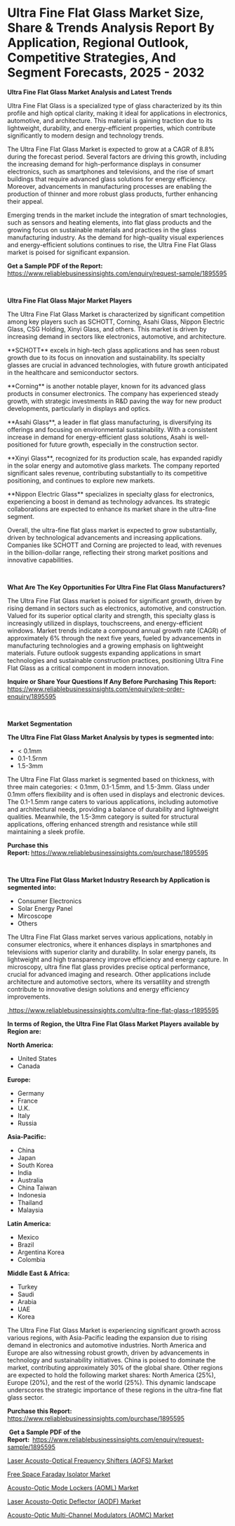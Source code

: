 <p><h1>Ultra Fine Flat Glass Market Size, Share & Trends Analysis Report By Application, Regional Outlook, Competitive Strategies, And Segment Forecasts, 2025 - 2032</h1></p><p><strong>Ultra Fine Flat Glass Market Analysis and Latest Trends</strong></p>
<p><p>Ultra Fine Flat Glass is a specialized type of glass characterized by its thin profile and high optical clarity, making it ideal for applications in electronics, automotive, and architecture. This material is gaining traction due to its lightweight, durability, and energy-efficient properties, which contribute significantly to modern design and technology trends.</p><p>The Ultra Fine Flat Glass Market is expected to grow at a CAGR of 8.8% during the forecast period. Several factors are driving this growth, including the increasing demand for high-performance displays in consumer electronics, such as smartphones and televisions, and the rise of smart buildings that require advanced glass solutions for energy efficiency. Moreover, advancements in manufacturing processes are enabling the production of thinner and more robust glass products, further enhancing their appeal.</p><p>Emerging trends in the market include the integration of smart technologies, such as sensors and heating elements, into flat glass products and the growing focus on sustainable materials and practices in the glass manufacturing industry. As the demand for high-quality visual experiences and energy-efficient solutions continues to rise, the Ultra Fine Flat Glass market is poised for significant expansion.</p></p>
<p><strong>Get a Sample PDF of the Report:&nbsp;</strong> <a href="https://www.reliablebusinessinsights.com/enquiry/request-sample/1895595?utm_campaign=1877&utm_medium=2&utm_source=Github&utm_content=ia&utm_term=28022025&utm_id=ultra-fine-flat-glass">https://www.reliablebusinessinsights.com/enquiry/request-sample/1895595</a></p>
<p>&nbsp;</p>
<p><strong>Ultra Fine Flat Glass Major Market Players</strong></p>
<p><p>The Ultra Fine Flat Glass Market is characterized by significant competition among key players such as SCHOTT, Corning, Asahi Glass, Nippon Electric Glass, CSG Holding, Xinyi Glass, and others. This market is driven by increasing demand in sectors like electronics, automotive, and architecture.</p><p>**SCHOTT** excels in high-tech glass applications and has seen robust growth due to its focus on innovation and sustainability. Its specialty glasses are crucial in advanced technologies, with future growth anticipated in the healthcare and semiconductor sectors.</p><p>**Corning** is another notable player, known for its advanced glass products in consumer electronics. The company has experienced steady growth, with strategic investments in R&D paving the way for new product developments, particularly in displays and optics.</p><p>**Asahi Glass**, a leader in flat glass manufacturing, is diversifying its offerings and focusing on environmental sustainability. With a consistent increase in demand for energy-efficient glass solutions, Asahi is well-positioned for future growth, especially in the construction sector.</p><p>**Xinyi Glass**, recognized for its production scale, has expanded rapidly in the solar energy and automotive glass markets. The company reported significant sales revenue, contributing substantially to its competitive positioning, and continues to explore new markets.</p><p>**Nippon Electric Glass** specializes in specialty glass for electronics, experiencing a boost in demand as technology advances. Its strategic collaborations are expected to enhance its market share in the ultra-fine segment.</p><p>Overall, the ultra-fine flat glass market is expected to grow substantially, driven by technological advancements and increasing applications. Companies like SCHOTT and Corning are projected to lead, with revenues in the billion-dollar range, reflecting their strong market positions and innovative capabilities.</p></p>
<p>&nbsp;</p>
<p><strong>What Are The Key Opportunities For Ultra Fine Flat Glass Manufacturers?</strong></p>
<p><p>The Ultra Fine Flat Glass market is poised for significant growth, driven by rising demand in sectors such as electronics, automotive, and construction. Valued for its superior optical clarity and strength, this specialty glass is increasingly utilized in displays, touchscreens, and energy-efficient windows. Market trends indicate a compound annual growth rate (CAGR) of approximately 6% through the next five years, fueled by advancements in manufacturing technologies and a growing emphasis on lightweight materials. Future outlook suggests expanding applications in smart technologies and sustainable construction practices, positioning Ultra Fine Flat Glass as a critical component in modern innovation.</p></p>
<p><strong>Inquire or Share Your Questions If Any Before Purchasing This Report:</strong> <a href="https://www.reliablebusinessinsights.com/enquiry/pre-order-enquiry/1895595?utm_campaign=1877&utm_medium=2&utm_source=Github&utm_content=ia&utm_term=28022025&utm_id=ultra-fine-flat-glass">https://www.reliablebusinessinsights.com/enquiry/pre-order-enquiry/1895595</a></p>
<p>&nbsp;</p>
<p><strong>Market Segmentation</strong></p>
<p><strong>The Ultra Fine Flat Glass Market Analysis by types is segmented into:</strong></p>
<p><ul><li>< 0.1mm</li><li>0.1-1.5rnm</li><li>1.5-3mm</li></ul></p>
<p><p>The Ultra Fine Flat Glass market is segmented based on thickness, with three main categories: < 0.1mm, 0.1-1.5mm, and 1.5-3mm. Glass under 0.1mm offers flexibility and is often used in displays and electronic devices. The 0.1-1.5mm range caters to various applications, including automotive and architectural needs, providing a balance of durability and lightweight qualities. Meanwhile, the 1.5-3mm category is suited for structural applications, offering enhanced strength and resistance while still maintaining a sleek profile.</p></p>
<p><strong>Purchase this Report:&nbsp;</strong><a href="https://www.reliablebusinessinsights.com/purchase/1895595?utm_campaign=1877&utm_medium=2&utm_source=Github&utm_content=ia&utm_term=28022025&utm_id=ultra-fine-flat-glass">https://www.reliablebusinessinsights.com/purchase/1895595</a></p>
<p>&nbsp;</p>
<p><strong>The Ultra Fine Flat Glass Market Industry Research by Application is segmented into:</strong></p>
<p><ul><li>Consumer Electronics</li><li>Solar Energy Panel</li><li>Mircoscope</li><li>Others</li></ul></p>
<p><p>The Ultra Fine Flat Glass market serves various applications, notably in consumer electronics, where it enhances displays in smartphones and televisions with superior clarity and durability. In solar energy panels, its lightweight and high transparency improve efficiency and energy capture. In microscopy, ultra fine flat glass provides precise optical performance, crucial for advanced imaging and research. Other applications include architecture and automotive sectors, where its versatility and strength contribute to innovative design solutions and energy efficiency improvements.</p></p>
<p><a href="https://www.reliablebusinessinsights.com/ultra-fine-flat-glass-r1895595?utm_campaign=1877&utm_medium=2&utm_source=Github&utm_content=ia&utm_term=28022025&utm_id=ultra-fine-flat-glass">&nbsp;https://www.reliablebusinessinsights.com/ultra-fine-flat-glass-r1895595</a></p>
<p><strong>In terms of Region, the Ultra Fine Flat Glass Market Players available by Region are:</strong></p>
<p>
    <p> <strong> North America: </strong>
        <ul>
            <li>United States</li>
            <li>Canada</li>
        </ul>
        </p> 
    <p> <strong> Europe: </strong>
        <ul>
            <li>Germany</li>
            <li>France</li>
            <li>U.K.</li>
            <li>Italy</li>
            <li>Russia</li>
        </ul>
        </p> 
    <p> <strong> Asia-Pacific: </strong>
        <ul>
            <li>China</li>
            <li>Japan</li>
            <li>South Korea</li>
            <li>India</li>
            <li>Australia</li>
            <li>China Taiwan</li>
            <li>Indonesia</li>
            <li>Thailand</li>
            <li>Malaysia</li>
        </ul>
        </p> 
    <p> <strong> Latin America: </strong>
        <ul>
            <li>Mexico</li>
            <li>Brazil</li>
            <li>Argentina Korea</li>
            <li>Colombia</li>
        </ul>
        </p> 
    <p> <strong> Middle East & Africa: </strong>
        <ul>
            <li>Turkey</li>
            <li>Saudi</li>
            <li>Arabia</li>
            <li>UAE</li>
            <li>Korea</li>
        </ul>
    </p>
    </p>
<p><p>The Ultra Fine Flat Glass Market is experiencing significant growth across various regions, with Asia-Pacific leading the expansion due to rising demand in electronics and automotive industries. North America and Europe are also witnessing robust growth, driven by advancements in technology and sustainability initiatives. China is poised to dominate the market, contributing approximately 30% of the global share. Other regions are expected to hold the following market shares: North America (25%), Europe (20%), and the rest of the world (25%). This dynamic landscape underscores the strategic importance of these regions in the ultra-fine flat glass sector.</p></p>
<p><strong>Purchase this Report: </strong><a href="https://www.reliablebusinessinsights.com/purchase/1895595?utm_campaign=1877&utm_medium=2&utm_source=Github&utm_content=ia&utm_term=28022025&utm_id=ultra-fine-flat-glass">https://www.reliablebusinessinsights.com/purchase/1895595</a></p>
<p>&nbsp;<strong>Get a Sample PDF of the Report:&nbsp;&nbsp;</strong><a href="https://www.reliablebusinessinsights.com/enquiry/request-sample/1895595?utm_campaign=1877&utm_medium=2&utm_source=Github&utm_content=ia&utm_term=28022025&utm_id=ultra-fine-flat-glass">https://www.reliablebusinessinsights.com/enquiry/request-sample/1895595</a></p>
<p><strong></strong></p>
<p><p><a href="https://github.com/rileymgdorcas/Market-Research-Report-List-1/blob/main/laser-acousto-optical-frequency-shifters-aofs-market.md?utm_campaign=1877&utm_medium=2&utm_source=Github&utm_content=ia&utm_term=28022025&utm_id=ultra-fine-flat-glass">Laser Acousto-Optical Frequency Shifters (AOFS) Market</a></p><p><a href="https://github.com/chikenmhamdi/Market-Research-Report-List-1/blob/main/free-space-faraday-isolator-market.md?utm_campaign=1877&utm_medium=2&utm_source=Github&utm_content=ia&utm_term=28022025&utm_id=ultra-fine-flat-glass">Free Space Faraday Isolator Market</a></p><p><a href="https://github.com/semiensamuel72378/Market-Research-Report-List-1/blob/main/acousto-optic-mode-lockers-aoml-market.md?utm_campaign=1877&utm_medium=2&utm_source=Github&utm_content=ia&utm_term=28022025&utm_id=ultra-fine-flat-glass">Acousto-Optic Mode Lockers (AOML) Market</a></p><p><a href="https://github.com/lehumiston1971679/Market-Research-Report-List-1/blob/main/laser-acousto-optic-deflector-aodf-market.md?utm_campaign=1877&utm_medium=2&utm_source=Github&utm_content=ia&utm_term=28022025&utm_id=ultra-fine-flat-glass">Laser Acousto-Optic Deflector (AODF) Market</a></p><p><a href="https://github.com/benhaeneye/Market-Research-Report-List-1/blob/main/acousto-optic-multi-channel-modulators-aomc-market.md?utm_campaign=1877&utm_medium=2&utm_source=Github&utm_content=ia&utm_term=28022025&utm_id=ultra-fine-flat-glass">Acousto-Optic Multi-Channel Modulators (AOMC) Market</a></p></p>